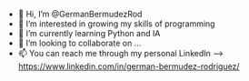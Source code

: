 - 👋 Hi, I’m @GermanBermudezRod
- 👀 I’m interested in growing my skills of programming
- 🌱 I’m currently learning Python and IA
- 💞️ I’m looking to collaborate on ...
- 📫 You can reach me through my personal LinkedIn --> https://www.linkedin.com/in/german-bermudez-rodriguez/

<!---
GermanBermudezRod/GermanBermudezRod is a ✨ special ✨ repository because its `README.md` (this file) appears on your GitHub profile.
You can click the Preview link to take a look at your changes.
--->
